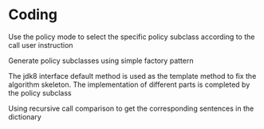 # Coding
Use the policy mode to select the specific policy subclass according to the call user instruction

Generate policy subclasses using simple factory pattern

The jdk8 interface default method is used as the template method to fix the algorithm skeleton. The implementation of different parts is completed by the policy subclass

Using recursive call comparison to get the corresponding sentences in the dictionary

